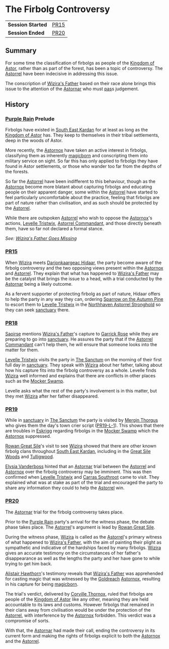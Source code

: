# The Firbolg Controversy

|||
| --- | --- |
| **Session Started** | [PR15](../../sessions/PR15.md) | storyline.2
| **Session Ended** | [PR20](../../sessions/PR20.md) |

## Summary

For some time the classification of firbolgs as people of the [Kingdom of Astor](../../civilisations/kingdom-of-astor/kingdom-of-astor.md), rather than as part of the forest, has been a topic of controversy. The [Astorrel](../../organisations/astorrel/astorrel.md) have been indecisive in addressing this issue.

The conscription of [Wizira's Father](../../characters/wiziras-father.md) based on their race alone brings this issue to the attention of the [Astornar](../../organisations/astornar.md) who must [pas](../../history/calendars/astorian-calendar.md)s judgement.

## History

### [Purple Rain](../../campaigns/C1-purple-rain.md) Prelude

Firbolgs have existed in [South East Kardan](../../places/regions/south-east-kardan.md) for at least as long as the [Kingdom of Astor](../../civilisations/kingdom-of-astor/kingdom-of-astor.md) has. They keep to themselves in their tribal settlements, deep in the woods of Astor.

More recently, the [Astornox](../../organisations/astornox/astornox.md) have taken an active interest in firbolgs, classifying them as inherently [magicborn](../../civilisations/kingdom-of-astor/magicborn.md) and conscripting them into military service on sight. So far this has only applied to firbolgs they have found in Astor settlements, or those who wander too far from the depths of the forests.

So far the [Astorrel](../../organisations/astorrel/astorrel.md) have been indifferent to this behaviour, though as the [Astornox](../../organisations/astornox/astornox.md) become more blatant about capturing firbolgs and educating people on their apparent danger, some within the [Astorrel](../../organisations/astorrel/astorrel.md) have started to feel particularly uncomfortable about the practice, feeling that firbolgs are part of nature rather than civilisation, and as such should be protected by the [Astorrel](../../organisations/astorrel/astorrel.md).

While there are outspoken [Astorrel](../../organisations/astorrel/astorrel.md) who wish to oppose the [Astornox](../../organisations/astornox/astornox.md)'s actions, [Levelle Tristwix](../../characters/levelle-tristwix.md), [Astorrel Commandant](../../organisations/astorrel/ranks/astorrel-commandant.md), and those directly beneath them, have so far not declared a formal stance.

*See: [Wizira's Father Goes Missing](wiziras-father-goes-missing.md)*

### [PR15](../../sessions/PR15.md)

When [Wizira](../../characters/wizira.md) meets [Darjonkaargeac Hidaar](../../characters/darjonkaargeac-hidaar.md), the party become aware of the firbolg controversy and the two opposing views present within the [Astornox](../../organisations/astornox/astornox.md) and [Astorrel](../../organisations/astorrel/astorrel.md). They explain that what has happened to [Wizira's Father](../../characters/wiziras-father.md) may be the catalyst that brings the issue to a head, with a trial conducted by the [Astornar](../../organisations/astornar.md) being a likely outcome.

As a fervent supporter of protecting firbolg as part of nature, Hidaar offers to help the party in any way they can, ordering [Sparrow on the Autumn Pine](../../characters/sparrow-on-the-autumn-pine.md) to escort them to [Levelle Tristwix](../../characters/levelle-tristwix.md) in the [Northhaven Astorrel Stronghold](../../places/strongholds/northhaven-astorrel-stronghold.md) so they can seek [sanctuary](../../organisations/astorrel/sanctuary.md) there.

### [PR18](../../sessions/PR18.md)

[Saoirse](../../../astarus/people/saoirse.md) mentions [Wizira's Father](../../characters/wiziras-father.md)'s capture to [Garrick Rose](../../characters/garrick-rose.md) while they are preparing to go into [sanctuary](../../organisations/astorrel/sanctuary.md). He assures the party that if the [Astorrel Commandant](../../organisations/astorrel/ranks/astorrel-commandant.md) can't help them, he will ensure that someone looks into the matter for them.

[Levelle Tristwix](../../characters/levelle-tristwix.md) visits the party in [The Sanctum](../../places/buildings/the-sanctum.md) on the morning of their first full day in [sanctuary](../../organisations/astorrel/sanctuary.md). They speak with [Wizira](../../characters/wizira.md) about her father, talking about how his capture fits into the firbolg controversy as a whole. Levelle finds [Wizira](../../characters/wizira.md) well informed and explains that there are conflicts in other places such as the [Mocker Swamp](../../places/forests/mocker-swamp.md).

Levelle asks what the rest of the party's involvement is in this matter, but they met [Wizira](../../characters/wizira.md) after her father disappeared.

### [PR19](../../sessions/PR19.md)

While in [sanctuary](../../organisations/astorrel/sanctuary.md) in [The Sanctum](../../places/buildings/the-sanctum.md) the party is visited by [Mergin Thorgus](../../characters/mergin-thorgus.md) who gives them the day's town crier script ([PR19-L-1](../../letters/PR19-L-1.md)). This shows that there are troubles in [Eskrigg](../../places/cities/eskrigg.md) regarding firbolgs in the [Mocker Swamp](../../places/forests/mocker-swamp.md) which the [Astornox](../../organisations/astornox/astornox.md) suppressed.

[Rowan Great Sile](../../characters/rowan-great-sile.md)'s visit to see [Wizira](../../characters/wizira.md) showed that there are other known firbolg clans throughout [South East Kardan](../../places/regions/south-east-kardan.md), including in the [Great Sile Woods](../../places/forests/great-sile-woods.md) and [Tulligwood](../../places/forests/tulligwood.md).

[Elysia Vanderboss](../../characters/elysia-vanderboss.md) hinted that an [Astornar](../../organisations/astornar.md) trial between the [Astorrel](../../organisations/astorrel/astorrel.md) and [Astornox](../../organisations/astornox/astornox.md) over the firbolg controversy may be imminent. This was then confirmed when [Levelle Tristwix](../../characters/levelle-tristwix.md) and [Carras Southroot](../../characters/carras-southroot.md) came to visit. They explained what was at stake as part of the trial and encouraged the party to share any information they could to help the [Astorrel](../../organisations/astorrel/astorrel.md) win.

### [PR20](../../sessions/PR20.md)

The [Astornar](../../organisations/astornar.md) trial for the firbolg controversy takes place.

Prior to the [Purple Rain](../../campaigns/C1-purple-rain.md) party's arrival for the witness phase, the debate phase takes place. The [Astorrel](../../organisations/astorrel/astorrel.md)'s argument is lead by [Rowan Great Sile](../../characters/rowan-great-sile.md).

During the witness phase, [Wizira](../../characters/wizira.md) is called as the [Astorrel](../../organisations/astorrel/astorrel.md)'s primary witness of what happened to [Wizira's Father](../../characters/wiziras-father.md), with the aim of painting their plight as sympathetic and indicative of the hardships faced by many firbolgs. [Wizira](../../characters/wizira.md) gives an accurate testimony on the circumstances of her father's disappearance as well as the lengths the party and her have gone to while trying to get him back.

[Alistair Hawthorn](../../characters/alistair-hawthorn.md)'s testimony reveals that [Wizira's Father](../../characters/wiziras-father.md) was apprehended for casting magic that was witnessed by the [Goldreach](../../civilisations/kingdom-of-astor/SETTLEMENTS/GOLDREACH/README.md) [Astornox](../../organisations/astornox/astornox.md), resulting in his capture for being [magicborn](../../civilisations/kingdom-of-astor/magicborn.md).

The trial's verdict, delivered by [Corville Thornox](../../characters/corville-thornox.md), ruled that firbolgs are people of the [Kingdom of Astor](../../civilisations/kingdom-of-astor/kingdom-of-astor.md) like any other, meaning they are held accountable to its laws and customs. However firbolgs that remained in their clans away from civilisation would be under the protection of the [Astorrel](../../organisations/astorrel/astorrel.md), with interference by the [Astornox](../../organisations/astornox/astornox.md) forbidden. This verdict was a compromise of sorts.

With that, the [Astornar](../../organisations/astornar.md) had made their call, ending the controversy in its current form and making the rights of firbolgs explicit to both the [Astornox](../../organisations/astornox/astornox.md) and the [Astorrel](../../organisations/astorrel/astorrel.md).
